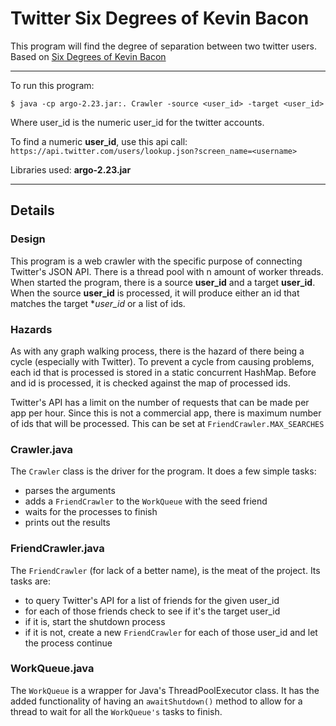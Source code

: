 # Twitter Six Degrees of Kevin Bacon #

This program will find the degree of separation between two twitter users. 
Based on [Six Degrees of Kevin Bacon](http://en.wikipedia.org/wiki/Six_Degrees_of_Kevin_Bacon)

-----

To run this program:

	$ java -cp argo-2.23.jar:. Crawler -source <user_id> -target <user_id>

Where user_id is the numeric user_id for the twitter accounts.

To find a numeric **user_id**, use this api call:
`https://api.twitter.com/users/lookup.json?screen_name=<username>`

Libraries used: **argo-2.23.jar**

-----

## Details ##

### Design ###

This program is a web crawler with the specific purpose of connecting Twitter's JSON API. There is
a thread pool with n amount of worker threads. When started the program, there is a source **user_id**
and a target **user_id**. When the source **user_id** is processed, it will produce either an id that matches
the target **user_id* or a list of ids.

### Hazards ###

As with any graph walking process, there is the hazard of there being a cycle (especially with Twitter). 
To prevent a cycle from causing problems, each id that is processed is stored in a static concurrent 
HashMap. Before and id is processed, it is checked against the map of processed ids.

Twitter's API has a limit on the number of requests that can be made per app per hour. Since this is
not a commercial app, there is maximum number of ids that will be processed. This can be set at `FriendCrawler.MAX_SEARCHES` 

### Crawler.java ###

The `Crawler` class is the driver for the program. It does a few simple tasks: 
- parses the arguments
- adds a `FriendCrawler` to the `WorkQueue` with the seed friend
- waits for the processes to finish
- prints out the results

### FriendCrawler.java ###

The `FriendCrawler` (for lack of a better name), is the meat of the project. Its tasks are:
- to query Twitter's API for a list of friends for the given user_id
- for each of those friends check to see if it's the target user_id
- if it is, start the shutdown process
- if it is not, create a new `FriendCrawler` for each of those user_id and let the process continue

### WorkQueue.java ###

The `WorkQueue` is a wrapper for Java's ThreadPoolExecutor class. It has the added functionality
of having an `awaitShutdown()` method to allow for a thread to wait for all the `WorkQueue's` tasks
to finish.
 
